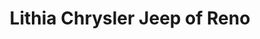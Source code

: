 ---
title: "Lithia Chrysler Jeep of Reno"
url: /reno/lithia-chrysler-jeep-of-reno/
shop: Autohaus
---
